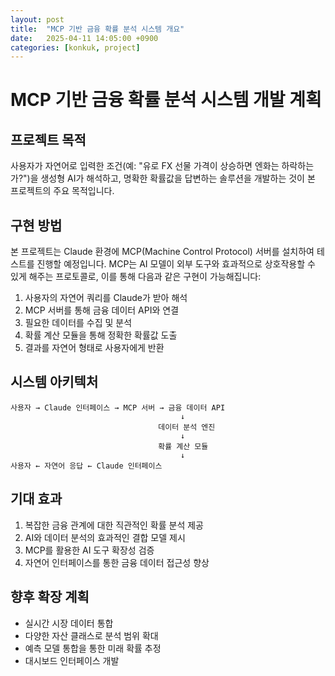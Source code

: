 ```yaml
---
layout: post
title:  "MCP 기반 금융 확률 분석 시스템 개요"
date:   2025-04-11 14:05:00 +0900
categories: [konkuk, project]
--- 
```

# MCP 기반 금융 확률 분석 시스템 개발 계획

## 프로젝트 목적

사용자가 자연어로 입력한 조건(예: "유로 FX 선물 가격이 상승하면 엔화는 하락하는가?")을 생성형 AI가 해석하고, 명확한 확률값을 답변하는 솔루션을 개발하는 것이 본 프로젝트의 주요 목적입니다.

## 구현 방법

본 프로젝트는 Claude 환경에 MCP(Machine Control Protocol) 서버를 설치하여 테스트를 진행할 예정입니다. MCP는 AI 모델이 외부 도구와 효과적으로 상호작용할 수 있게 해주는 프로토콜로, 이를 통해 다음과 같은 구현이 가능해집니다:

1. 사용자의 자연어 쿼리를 Claude가 받아 해석
2. MCP 서버를 통해 금융 데이터 API와 연결
3. 필요한 데이터를 수집 및 분석
4. 확률 계산 모듈을 통해 정확한 확률값 도출
5. 결과를 자연어 형태로 사용자에게 반환

## 시스템 아키텍처

```
사용자 → Claude 인터페이스 → MCP 서버 → 금융 데이터 API
                                      ↓
                                 데이터 분석 엔진
                                      ↓
                                 확률 계산 모듈
                                      ↓
사용자 ← 자연어 응답 ← Claude 인터페이스
```


## 기대 효과

1. 복잡한 금융 관계에 대한 직관적인 확률 분석 제공
2. AI와 데이터 분석의 효과적인 결합 모델 제시
3. MCP를 활용한 AI 도구 확장성 검증
4. 자연어 인터페이스를 통한 금융 데이터 접근성 향상

## 향후 확장 계획

- 실시간 시장 데이터 통합
- 다양한 자산 클래스로 분석 범위 확대
- 예측 모델 통합을 통한 미래 확률 추정
- 대시보드 인터페이스 개발

